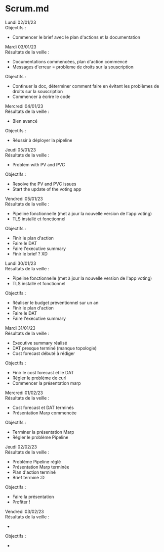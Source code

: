 # Scrum.md 

Lundi 02/01/23  
Objectifs :

* Commencer le brief avec le plan d'actions et la documentation

Mardi 03/01/23  
Résultats de la veille :

* Documentations commencées, plan d'action commencé
* Messages d'erreur = problème de droits sur la souscription

Objectifs :

* Continuer la doc, déterminer comment faire en évitant les problèmes de droits sur la souscription
* Commencer à écrire le code

Mercredi 04/01/23  
Résultats de la veille :

* Bien avancé

Objectifs :

* Réussir à déployer la pipeline

Jeudi 05/01/23  
Résultats de la veille :

* Problem with PV and PVC

Objectifs :

* Resolve the PV and PVC issues
* Start the update of the voting app

Vendredi 05/01/23  
Résultats de la veille :

* Pipeline fonctionnelle (met à jour la nouvelle version de l'app voting)
* TLS installé et fonctionnel

Objectifs :

* Finir le plan d'action
* Faire le DAT
* Faire l'executive summary
* Finir le brief ? XD

Lundi 30/01/23  
Résultats de la veille :

* Pipeline fonctionnelle (met à jour la nouvelle version de l'app voting)
* TLS installé et fonctionnel

Objectifs :

* Réaliser le budget préventionnel sur un an
* Finir le plan d'action
* Faire le DAT
* Faire l'executive summary

Mardi 31/01/23  
Résultats de la veille :

* Executive summary réalisé
* DAT presque terminé (manque topologie)
* Cost forecast débuté à rédiger

Objectifs :

* Finir le cost forecast et le DAT
* Régler le problème de curl
* Commencer la présentation marp

Mercredi 01/02/23  
Résultats de la veille :

* Cost forecast et DAT terminés
* Présentation Marp commencée 

Objectifs :

* Terminer la présentation Marp
* Régler le problème Pipeline

Jeudi 02/02/23  
Résultats de la veille :

* Problème Pipeline réglé
* Présentation Marp terminée
* Plan d'action terminé
* Brief terminé :D

Objectifs :

* Faire la présentation
* Profiter !

Vendredi 03/02/23  
Résultats de la veille :

* 

Objectifs :

* 

